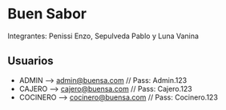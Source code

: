 # Buen Sabor

Integrantes: Penissi Enzo, Sepulveda Pablo y Luna Vanina

## Usuarios

- ADMIN --> admin@buensa.com // Pass: Admin.123
- CAJERO --> cajero@buensa.com // Pass: Cajero.123
- COCINERO --> cocinero@buensa.com // Pass: Cocinero.123

